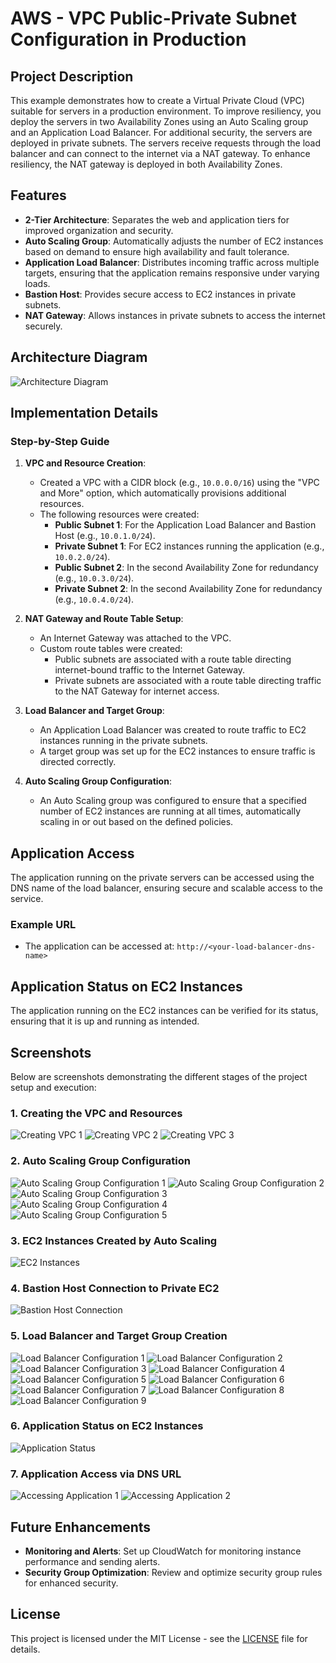 # AWS - VPC Public-Private Subnet Configuration in Production 

## Project Description
This example demonstrates how to create a Virtual Private Cloud (VPC) suitable for servers in a production environment. To improve resiliency, you deploy the servers in two Availability Zones using an Auto Scaling group and an Application Load Balancer. For additional security, the servers are deployed in private subnets. The servers receive requests through the load balancer and can connect to the internet via a NAT gateway. To enhance resiliency, the NAT gateway is deployed in both Availability Zones.

## Features
- **2-Tier Architecture**: Separates the web and application tiers for improved organization and security.
- **Auto Scaling Group**: Automatically adjusts the number of EC2 instances based on demand to ensure high availability and fault tolerance.
- **Application Load Balancer**: Distributes incoming traffic across multiple targets, ensuring that the application remains responsive under varying loads.
- **Bastion Host**: Provides secure access to EC2 instances in private subnets.
- **NAT Gateway**: Allows instances in private subnets to access the internet securely.

## Architecture Diagram
![Architecture Diagram](screenshots/architecture-diagram.png)

## Implementation Details
### Step-by-Step Guide

1. **VPC and Resource Creation**:
   - Created a VPC with a CIDR block (e.g., `10.0.0.0/16`) using the "VPC and More" option, which automatically provisions additional resources.
   - The following resources were created:
     - **Public Subnet 1**: For the Application Load Balancer and Bastion Host (e.g., `10.0.1.0/24`).
     - **Private Subnet 1**: For EC2 instances running the application (e.g., `10.0.2.0/24`).
     - **Public Subnet 2**: In the second Availability Zone for redundancy (e.g., `10.0.3.0/24`).
     - **Private Subnet 2**: In the second Availability Zone for redundancy (e.g., `10.0.4.0/24`).

2. **NAT Gateway and Route Table Setup**:
   - An Internet Gateway was attached to the VPC.
   - Custom route tables were created:
     - Public subnets are associated with a route table directing internet-bound traffic to the Internet Gateway.
     - Private subnets are associated with a route table directing traffic to the NAT Gateway for internet access.

3. **Load Balancer and Target Group**:
   - An Application Load Balancer was created to route traffic to EC2 instances running in the private subnets.
   - A target group was set up for the EC2 instances to ensure traffic is directed correctly.

4. **Auto Scaling Group Configuration**:
   - An Auto Scaling group was configured to ensure that a specified number of EC2 instances are running at all times, automatically scaling in or out based on the defined policies.

## Application Access
The application running on the private servers can be accessed using the DNS name of the load balancer, ensuring secure and scalable access to the service.

### Example URL
- The application can be accessed at: `http://<your-load-balancer-dns-name>`

## Application Status on EC2 Instances
The application running on the EC2 instances can be verified for its status, ensuring that it is up and running as intended.

## Screenshots
Below are screenshots demonstrating the different stages of the project setup and execution:

### 1. Creating the VPC and Resources
![Creating VPC 1](screenshots/vpc-creation1.png)
![Creating VPC 2](screenshots/vpc-creation2.png)
![Creating VPC 3](screenshots/vpc-creation3.png)

### 2. Auto Scaling Group Configuration
![Auto Scaling Group Configuration 1](screenshots/auto-scaling-group-configuration1.png)
![Auto Scaling Group Configuration 2](screenshots/auto-scaling-group-configuration2.png)
![Auto Scaling Group Configuration 3](screenshots/auto-scaling-group-configuration3.png)
![Auto Scaling Group Configuration 4](screenshots/auto-scaling-group-configuration4.png)
![Auto Scaling Group Configuration 5](screenshots/auto-scaling-group-configuration5.png)

### 3. EC2 Instances Created by Auto Scaling
![EC2 Instances](screenshots/ec2-instances.png)

### 4. Bastion Host Connection to Private EC2
![Bastion Host Connection](screenshots/bastion-host-connection.png)

### 5. Load Balancer and Target Group Creation
![Load Balancer Configuration 1](screenshots/load-balancer-configuration1.png)
![Load Balancer Configuration 2](screenshots/load-balancer-configuration2.png)
![Load Balancer Configuration 3](screenshots/load-balancer-configuration3.png)
![Load Balancer Configuration 4](screenshots/load-balancer-configuration4.png)
![Load Balancer Configuration 5](screenshots/load-balancer-configuration5.png)
![Load Balancer Configuration 6](screenshots/load-balancer-configuration6.png)
![Load Balancer Configuration 7](screenshots/load-balancer-configuration7.png)
![Load Balancer Configuration 8](screenshots/load-balancer-configuration8.png)
![Load Balancer Configuration 9](screenshots/load-balancer-configuration9.png)

### 6. Application Status on EC2 Instances
![Application Status](screenshots/application-status.png)

### 7. Application Access via DNS URL
![Accessing Application 1](screenshots/application-access1.png)
![Accessing Application 2](screenshots/application-access2.png)

## Future Enhancements
- **Monitoring and Alerts**: Set up CloudWatch for monitoring instance performance and sending alerts.
- **Security Group Optimization**: Review and optimize security group rules for enhanced security.

## License
This project is licensed under the MIT License - see the [LICENSE](LICENSE) file for details.
